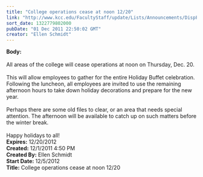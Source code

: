 ```yaml
---
title: "College operations cease at noon 12/20"
link: "http://www.kcc.edu/FacultyStaff/update/Lists/Announcements/DispForm.aspx?ID=538"
sort_date: 1322779802000
pubDate: "01 Dec 2011 22:50:02 GMT"
creator: "Ellen Schmidt"
---
```


<div><b>Body:</b> <div class=ExternalClassEC48D1F389974DCD80A1181E7993D5FB>
<div> </div>
<div>All areas of the college will cease operations at noon on Thursday, Dec. 20.</div>
<div><br>This will allow employees to gather for the entire Holiday Buffet celebration. Following the luncheon, all employees are invited to use the remaining afternoon hours to take down holiday decorations and prepare for the new year. </div>
<div><br>Perhaps there are some old files to clear, or an area that needs special attention. The afternoon will be available to catch up on such matters before the winter break.</div>
<div><br>Happy holidays to all!</div></div></div>
<div><b>Expires:</b> 12/20/2012</div>
<div><b>Created:</b> 12/1/2011 4:50 PM</div>
<div><b>Created By:</b> Ellen Schmidt</div>
<div><b>Start Date:</b> 12/5/2012</div>
<div><b>Title:</b> College operations cease at noon 12/20</div>
